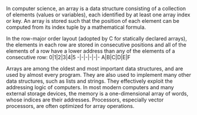 In computer science, an array is a data structure consisting of a collection of elements (values or variables), each identified by at least one array index or key. An array is stored such that the position of each element can be computed from its index tuple by a mathematical formula.

In the row-major order layout (adopted by C for statically declared arrays), the elements in each row are stored in consecutive positions and all of the elements of a row have a lower address than any of the elements of a consecutive row:
0|1|2|3|4|5
-|-|-|-|-|-
A|B|C|D|E|F

Arrays are among the oldest and most important data structures, and are used by almost every program. They are also used to implement many other data structures, such as lists and strings. They effectively exploit the addressing logic of computers. In most modern computers and many external storage devices, the memory is a one-dimensional array of words, whose indices are their addresses. Processors, especially vector processors, are often optimized for array operations.